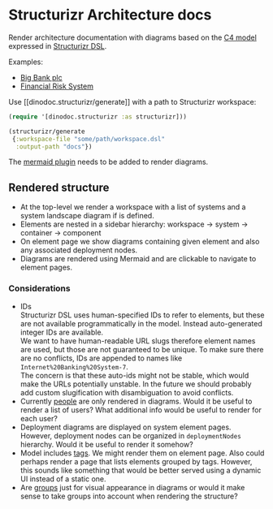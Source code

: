 # Structurizr Architecture docs

Render architecture documentation with diagrams based on the [C4 model](https://c4model.com/) expressed in [Structurizr DSL](https://structurizr.com/).

Examples:
- [Big Bank plc](https://dinodoc.pages.dev/examples/structurizr/Big%20Bank%20plc-0/)
- [Financial Risk System](https://dinodoc.pages.dev/examples/structurizr/Financial%20Risk%20System-0/)

Use [[dinodoc.structurizr/generate]] with a path to Structurizr workspace: 

```clojure
(require '[dinodoc.structurizr :as structurizr]))

(structurizr/generate
 {:workspace-file "some/path/workspace.dsl"
  :output-path "docs"})
```

The [mermaid plugin](https://docusaurus.io/docs/markdown-features/diagrams) needs to be added to render diagrams.

## Rendered structure

- At the top-level we render a workspace with a list of systems and a system landscape diagram if is defined.
- Elements are nested in a sidebar hierarchy: workspace -> system -> container -> component
- On element page we show diagrams containing given element and also any associated deployment nodes.
- Diagrams are rendered using Mermaid and are clickable to navigate to element pages.

### Considerations

- IDs  
  Structurizr DSL uses human-specified IDs to refer to elements, but these are not available programmatically in the model.
  Instead auto-generated integer IDs are available.  
  We want to have human-readable URL slugs therefore element names are used, but those are not guaranteed to be unique.
  To make sure there are no conflicts, IDs are appended to names like `Internet%20Banking%20System-7`.  
  The concern is that these auto-ids might not be stable, which would make the URLs potentially unstable.
  In the future we should probably add custom slugification with disambiguation to avoid conflicts.
- Currently [people](https://docs.structurizr.com/dsl/language#person) are only rendered in diagrams. Would it be useful to render a list of users? What additional info would be useful to render for each user?
- Deployment diagrams are displayed on system element pages. However, deployment nodes can be organized in `deploymentNodes` hierarchy. Would it be useful to render it somehow?
- Model includes [tags](https://docs.structurizr.com/dsl/language#tags).
  We might render them on element page.
  Also could perhaps render a page that lists elements grouped by tags.
  However, this sounds like something that would be better served using a dynamic UI instead of a static one.
- Are [groups](https://docs.structurizr.com/dsl/language#group) just for visual appearance in diagrams or would it make sense to take groups into account when rendering the structure?
